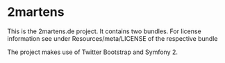 2martens
========

This is the 2martens.de project. It contains two bundles. For license information see under Resources/meta/LICENSE
of the respective bundle

The project makes use of Twitter Bootstrap and Symfony 2.
